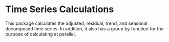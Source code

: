 # Time Series Calculations
This package calculates the adjusted, residual, trend, and seasonal decomposed time series. In addition, it also has a group by function for the purpose of calculating at parallel.
